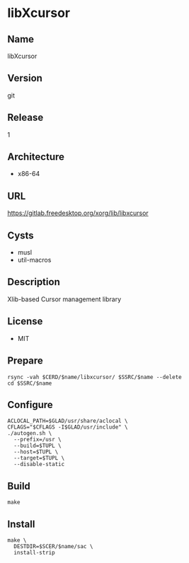 # libXcursor

## Name
libXcursor

## Version
git

## Release
1

## Architecture
* x86-64

## URL
https://gitlab.freedesktop.org/xorg/lib/libxcursor

## Cysts
* musl
* util-macros

## Description
Xlib-based Cursor management library

## License
* MIT

## Prepare
```shell
rsync -vah $CERD/$name/libxcursor/ $SSRC/$name --delete
cd $SSRC/$name
```

## Configure
```shell
ACLOCAL_PATH=$GLAD/usr/share/aclocal \
CFLAGS="$CFLAGS -I$GLAD/usr/include" \
./autogen.sh \
  --prefix=/usr \
  --build=$TUPL \
  --host=$TUPL \
  --target=$TUPL \
  --disable-static
```

## Build
```shell
make
```

## Install
```shell
make \
  DESTDIR=$SCER/$name/sac \
  install-strip
```
